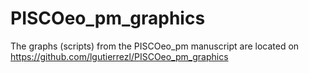 # PISCOeo_pm_graphics 

The graphs (scripts) from the PISCOeo_pm manuscript are located on <https://github.com/lgutierrezl/PISCOeo_pm_graphics>


